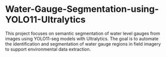# Water-Gauge-Segmentation-using-YOLO11-Ultralytics
This project focuses on semantic segmentation of water level gauges from images using YOLO11-seg models with Ultralytics. The goal is to automate the identification and segmentation of water gauge regions in field imagery to support environmental data extraction.
